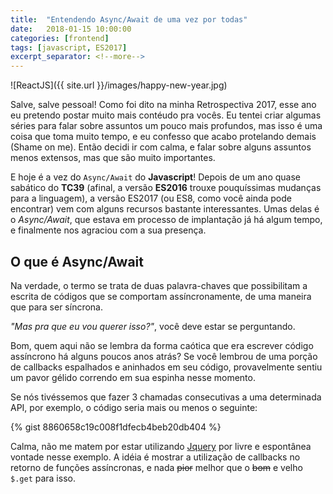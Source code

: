 ```yaml
---
title:  "Entendendo Async/Await de uma vez por todas"
date:   2018-01-15 10:00:00
categories: [frontend]
tags: [javascript, ES2017]
excerpt_separator: <!--more-->
---
```


![ReactJS]({{ site.url }}/images/happy-new-year.jpg)

Salve, salve pessoal! Como foi dito na minha Retrospectiva 2017, esse ano eu pretendo postar muito mais contéudo pra vocês. Eu tentei criar algumas séries para falar sobre assuntos um pouco mais profundos, mas isso é uma coisa que toma muito tempo, e eu confesso que acabo protelando demais (Shame on me). Então decidi ir com calma, e falar sobre alguns assuntos menos extensos, mas que são muito importantes.

E hoje é a vez do `Async/Await` do **Javascript**! Depois de um ano quase sabático do **TC39** (afinal, a versão **ES2016** trouxe pouquíssimas mudanças para a linguagem), a versão ES2017 (ou ES8, como você ainda pode encontrar) vem com alguns recursos bastante interessantes. Umas delas é o _Async/Await_, que estava em processo de implantação já há algum tempo, e finalmente nos agraciou com a sua presença.

<!--more-->

## O que é Async/Await

Na verdade, o termo se trata de duas palavra-chaves que possibilitam a escrita de códigos que se comportam assíncronamente, de uma maneira que para ser síncrona.

_"Mas pra que eu vou querer isso?"_, você deve estar se perguntando.

Bom, quem aqui não se lembra da forma caótica que era escrever código assíncrono há alguns poucos anos atrás? Se você lembrou de uma porção de callbacks espalhados e aninhados em seu código, provavelmente sentiu um pavor gélido correndo em sua espinha nesse momento.

Se nós tivéssemos que fazer 3 chamadas consecutivas a uma determinada API, por exemplo, o código seria mais ou menos o seguinte:

{% gist 8860658c19c008f1dfecb4beb20db404 %}

Calma, não me matem por estar utilizando [Jquery][jquery] por livre e espontânea vontade nesse exemplo. A idéia é mostrar a utilização de callbacks no retorno de funções assíncronas, e nada <s>pior</s> melhor que o <s>bom</s> e velho `$.get` para isso.

[jquery]: http://jquery.com
